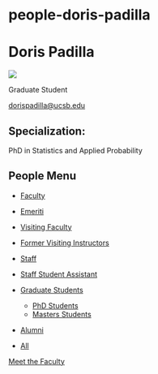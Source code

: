 # people-doris-padilla

# Doris Padilla

![](https://www.pstat.ucsb.edu/sites/default/files/styles/people_node/public/people/photo/IMG_8092.jpg?itok=XG9rZ1VJ)

Graduate Student

[dorispadilla@ucsb.edu](mailto:dorispadilla@ucsb.edu)

## Specialization:

PhD in Statistics and Applied Probability

## People Menu

- [Faculty](/people/academic "Faculty")
- [Emeriti](/people/emeriti "Emeriti")
- [Visiting Faculty](/people/visiting "Visiting Faculty")
- [Former Visiting Instructors](/people/lecturer "Former Visiting Instructors")
- [Staff](/people/staff)
- [Staff Student Assistant](/people/researcher "Staff Student Assistant")
- [Graduate Students](/people/student "Graduate Students")
  
  - [PhD Students](/people/student/phd "PhD Students")
  - [Masters Students](/people/student/masters "Masters Students")
- [Alumni](/people/alumni)
- [All](/people/all)

[Meet the Faculty](/people/meet-the-faculty)